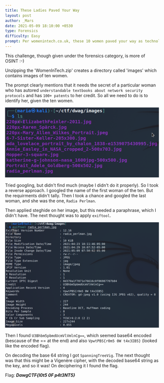 ```yaml
---
title: These Ladies Paved Your Way
layout: post
author: _Mars
date: 2021-05-09 18:10:00 +0530
type: Forensics
difficulty: Easy
prompt: Per womenintech.co.uk, these 10 women paved your way as technologists. One of them holds more than 100 issued patents and is known for writing understandable textbooks about network security protocols. What other secrets does she hold?
---
```


This challenge, though given under the forensics category, is more of OSINT :-)

Unzipping the 'WomenInTech.zip' creates a directory called 'images' which contains images of ten women.

The prompt clearly mentions that it needs the secret of a particular woman who has autored ```understandable textbooks about network security protocols``` and has ```100+ patents``` to her credit. So all we need to do is to identify her, given the ten women.


![](/images/Mars/Dawg1.png)


Tried googling, but didn't find much (maybe I didn't do it properly). So I took a reverse approach. I googled the name of the first woman of the ten. But the requirments didn't tally. Then I took a chance and googled the last woman, and she was the one, ```Radia Perlman```.

Then applied steghide on her image, but this needed a paraphrase, which I didn't have. The next thought was to apply ```exiftool```.


![](/images/Mars/Dawg2.png)


Then I found ```U3Bhbm5pbmdUcmVlVmlnCg==```, which seemed base64 encoded (bescause of the == at the end) and also ```VpwtPBS{r0m5 0W t4x3IB5}``` (looked like the encoded flag).

On decoding the base 64 string I got ```SpanningTreeVig```. The next thought was that this might be a Vigenère cipher, with the decoded base64 string as the key, and so it was!
On deciphering it I found the flag.

Flag: ***DawgCTF{l0t5 0F p4t3NT5}***
